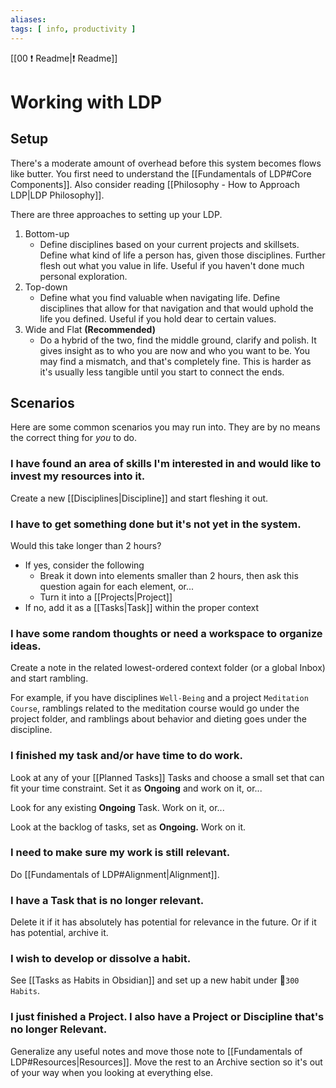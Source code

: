 ```yaml
---
aliases: 
tags: [ info, productivity ]
---
```

[[00 ❗ Readme|❗ Readme]]
# Working with LDP
## Setup
There's a moderate amount of overhead before this system becomes flows like butter. You first need to understand the [[Fundamentals of LDP#Core Components]]. Also consider reading [[Philosophy - How to Approach LDP|LDP Philosophy]].

There are three approaches to setting up your LDP.
1. Bottom-up
	- Define disciplines based on your current projects and skillsets. Define what kind of life a person has, given those disciplines. Further flesh out what you value in life. Useful if you haven't done much personal exploration.
2. Top-down
	- Define what you find valuable when navigating life. Define disciplines that allow for that navigation and that would uphold the life you defined. Useful if you hold dear to certain values.
3. Wide and Flat **(Recommended)**
	- Do a hybrid of the two, find the middle ground, clarify and polish. It gives insight as to who you are now and who you want to be. You may find a mismatch, and that's completely fine. This is harder as it's usually less tangible until you start to connect the ends.

## Scenarios
Here are some common scenarios you may run into. They are by no means the correct thing for *you* to do.

### I have found an area of skills I'm interested in and would like to invest my resources into it.
Create a new [[Disciplines|Discipline]] and start fleshing it out.

### I have to get something done but it's not yet in the system. 
Would this take longer than 2 hours?
- If yes, consider the following
	- Break it down into elements smaller than 2 hours, then ask this question again for each element, or...
	- Turn it into a [[Projects|Project]]
- If no, add it as a [[Tasks|Task]] within the proper context

### I have some random thoughts or need a workspace to organize ideas.
Create a note in the related lowest-ordered context folder (or a global Inbox) and start rambling.

For example, if you have disciplines `Well-Being` and a project `Meditation Course`, ramblings related to the meditation course would go under the project folder, and ramblings about behavior and dieting goes under the discipline.

### I finished my task and/or have time to do work.
Look at any of your [[Planned Tasks]] Tasks and choose a small set that can fit your time constraint. Set it as **Ongoing** and work on it, or...

Look for any existing **Ongoing** Task. Work on it, or...

Look at the backlog of tasks, set as **Ongoing.** Work on it.

### I need to make sure my work is still relevant.
Do [[Fundamentals of LDP#Alignment|Alignment]].

### I have a Task that is no longer relevant.
Delete it if it has absolutely has potential for relevance in the future. Or if it has potential, archive it.

### I wish to develop or dissolve a habit.
See [[Tasks as Habits in Obsidian]] and set up a new habit under 📁`300 Habits`.

### I just finished a Project. I also have a Project or Discipline that's no longer Relevant.
Generalize any useful notes and move those note to [[Fundamentals of LDP#Resources|Resources]]. Move the rest to an Archive section so it's out of your way when you looking at everything else.